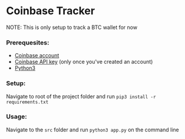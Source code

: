 # Coinbase Tracker
NOTE: This is only setup to track a BTC wallet for now
### Prerequesites:
* [Coinbase account](https://www.coinbase.com/signup)
* [Coinbase API key](https://www.coinbase.com/settings/api) (only once you've created an account)
* [Python3](https://www.python.org/downloads)
### Setup:
Navigate to root of the project folder and run `pip3 install -r requirements.txt`
### Usage:
Navigate to the `src` folder and run `python3 app.py` on the command line